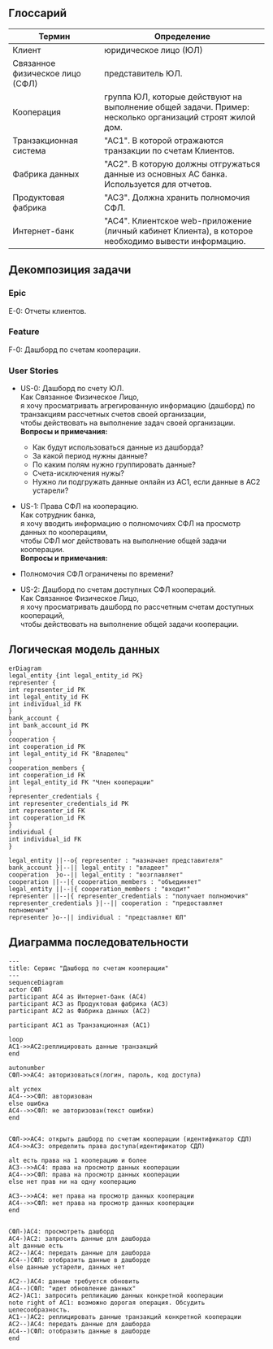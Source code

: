 ## Глоссарий
| Термин                          | Определение                                                                                              |
| ------------------------------- | -------------------------------------------------------------------------------------------------------- |
| Клиент                          | юридическое лицо (ЮЛ)                                                                                    |
| Связанное физическое лицо (СФЛ) | представитель ЮЛ.                                                                                        |
| Кооперация                      | группа ЮЛ, которые действуют на выполнение общей задачи. Пример: несколько организаций строят жилой дом. |
| Транзакционная система          | "АС1". В которой отражаются транзакции по счетам Клиентов.                                               |
| Фабрика данных                  | "АС2". В которую должны отгружаться данные из основных АС банка. Используется для отчетов.               |
| Продуктовая фабрика             | "АС3". Должна хранить полномочия СФЛ.                                                                    |
| Интернет-банк                   | "АС4". Клиентское web-приложение (личный кабинет Клиента), в которое необходимо вывести информацию.      |

## Декомпозиция задачи
### Epic
E-0: Отчеты клиентов.

### Feature
F-0: Дашборд по счетам кооперации.

### User Stories
- US-0: Дашборд по счету ЮЛ.  
Как Связанное Физическое Лицо,  
я хочу просматривать агрегированную информацию (дашборд) по транзакциям рассчетных счетов своей организации,  
чтобы действовать на выполнение задач своей организации.  
**Вопросы и примечания:**  
  - Как будут использоваться данные из дашборда?
  - За какой период нужны данные?
  - По каким полям нужно группировать данные?
  - Счета-исключения нужы?
  - Нужно ли подгружать данные онлайн из АС1, если данные в АС2 устарели?

- US-1: Права СФЛ на кооперацию.  
Как сотрудник банка,  
я хочу вводить информацию о полномочиях СФЛ на просмотр данных по кооперациям,  
чтобы СФЛ мог действовать на выполнение общей задачи кооперации.  
**Вопросы и примечания:**  
- Полномочия СФЛ ограничены по времени?

- US-2: Дашборд по счетам доступных СФЛ коопераций.  
Как Связанное Физическое Лицо,  
я хочу просматривать дашборд по рассчетным счетам доступных коопераций,  
чтобы действовать на выполнение общей задачи кооперации.

## Логическая модель данных
```mermaid
erDiagram
legal_entity {int legal_entity_id PK}
representer {
int representer_id PK
int legal_entity_id FK
int individual_id FK
}
bank_account {
int bank_account_id PK
}
cooperation {
int cooperation_id PK
int legal_entity_id FK "Владелец"
}
cooperation_members {
int cooperation_id FK
int legal_entity_id FK "Член кооперации"
}
representer_credentials {
int representer_credentials_id PK
int representer_id FK
int cooperation_id FK
}
individual {
int individual_id FK
}

legal_entity ||--o{ representer : "назначает представителя"
bank_account }|--|| legal_entity : "владеет"
cooperation  }o--|| legal_entity : "возглавляет" 
cooperation ||--|{ cooperation_members : "объединяет"
legal_entity ||--|{ cooperation_members : "входит"
representer ||--|{ representer_credentials : "получает полномочия"
representer_credentials }|--|| cooperation : "предоставляет полномочия"
representer }o--|| individual : "представляет ЮЛ"
```
## Диаграмма последовательности
```mermaid
---
title: Сервис "Дашборд по счетам кооперации"
---
sequenceDiagram
actor СФЛ
participant АС4 as Интернет-банк (АС4)
participant АС3 as Продуктовая фабрика (АС3)
participant АС2 as Фабрика данных (АС2)

participant АС1 as Транзакционная (АС1)

loop
АС1->>АС2:реплицировать данные транзакций
end 

autonumber
СФЛ->>АС4: авторизоваться(логин, пароль, код доступа)

alt успех
АС4-->>СФЛ: авторизован
else ошибка
АС4-->>СФЛ: не авторизован(текст ошибки)
end


СФЛ->>АС4: открыть дашборд по счетам кооперации (идентификатор СДЛ)
АС4->>АС3: определить права доступа(идентификатор СДЛ)

alt есть права на 1 кооперацию и более
АС3-->>АС4: права на просмотр данных кооперации
АС4-->>СФЛ: права на просмотр данных кооперации
else нет прав ни на одну кооперацию

АС3-->>АС4: нет права на просмотр данных кооперации
АС4-->>СФЛ: нет права на просмотр данных кооперации
end 


СФЛ-)АС4: просмотреть дашборд
АС4-)АС2: запросить данные для дашборда
alt данные есть
АС2--)АС4: передать данные для дашборда
АС4--)СФЛ: отобразить данные в дашборде
else данные устарели, данных нет

АС2--)АС4: данные требуется обновить 
АС4--)СФЛ: "идет обновление данных"
АС2-)АС1: запросить репликацию данных конкретной кооперации
note right of АС1: возможно дорогая операция. Обсудить целесообразность.
АС1--)АС2: реплицировать данные транзакций конкретной кооперации
АС2--)АС4: передать данные для дашборда
АС4--)СФЛ: отобразить данные в дашборде
end
```